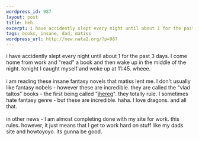 ```yaml
--- 
wordpress_id: 987
layout: post
title: heh.
excerpt: i have accidently slept every night until about 1 for the past 3 days. I come home from work and "read" a book and then wake up in the middle of the night. tonight I caught myself and woke up at 11:45. wheee.i am reading these insane fantasy novels that matiss lent me. I don't usually like fantasy nobels - however these are incredible. they are called the "vlad taltos" books - the first ...
tags: books, insane, dad, matiss
wordpress_url: http://new.nata2.org/?p=987
---
```

i have accidently slept every night until about 1 for the past 3 days. I come home from work and "read" a book and then wake up in the middle of the night. tonight I caught myself and woke up at 11:45. wheee.<br>
<br>
i am reading these insane fantasy novels that matiss lent me. I don't usually like fantasy nobels - however these are incredible. they are called the "vlad taltos" books - the first being called "<a href="http://www.amazon.com/exec/obidos/ASIN/0441385540/">jhereg</a>". they totally rule. I sometimes hate fantasy genre - but these are incredible. haha. I love dragons. and all that.<br>
<br>
in other news - I am almost completing done with my site for work. this rules. however, it just means that I get to work hard on stuff like my dads site and howtoyoyo. its gunna be good.
